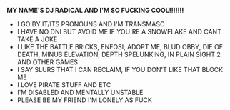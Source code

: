 **MY NAME'S DJ RADICAL AND I'M SO FUCKING COOL!!!!!!!**

- I GO BY IT/ITS PRONOUNS AND I'M TRANSMASC
- I HAVE NO DNI BUT AVOID ME IF YOU'RE A SNOWFLAKE AND CANT TAKE A JOKE
- I LIKE THE BATTLE BRICKS, ENFOSI, ADOPT ME, BLUD OBBY, DIE OF DEATH, MINUS ELEVATION, DEPTH SPELUNKING, IN PLAIN SIGHT 2 AND OTHER GAMES
- I SAY SLURS THAT I CAN RECLAIM, IF YOU DON'T LIKE THAT BLOCK ME
- I LOVE PIRATE STUFF AND ETC
- I'M DISABLED AND MENTALLY UNSTABLE
- PLEASE BE MY FRIEND I'M LONELY AS FUCK
